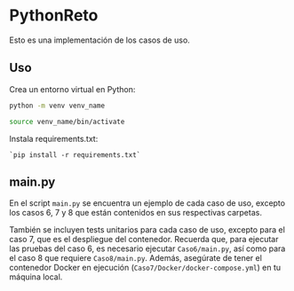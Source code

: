 # PythonReto

Esto es una implementación de los casos de uso.

## Uso
Crea un entorno virtual en Python:
``` BASH
python -m venv venv_name

source venv_name/bin/activate
```


Instala requirements.txt:

    `pip install -r requirements.txt`

## main.py

En el script `main.py` se encuentra un ejemplo de cada caso de uso, excepto los casos 6, 7 y 8 que están contenidos 
en sus respectivas carpetas.

También se incluyen tests unitarios para cada caso de uso, excepto para el caso 7, que es el despliegue del contenedor. 
Recuerda que, para ejecutar las pruebas del caso 6, es necesario ejecutar `Caso6/main.py`, así como para el caso 8 que
requiere `Caso8/main.py`. Además, asegúrate de tener el contenedor Docker en ejecución (`Caso7/Docker/docker-compose.yml`) en tu máquina local.

    

